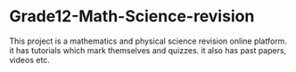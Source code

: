 # Grade12-Math-Science-revision
This project is a mathematics and physical science revision online platform. it has tutorials which mark themselves and quizzes. it also has past papers, videos etc. 
